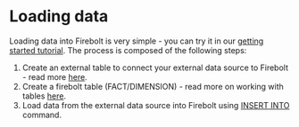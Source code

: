 # Loading data

Loading data into Firebolt is very simple - you can try it in our [getting started tutorial](../). The process is composed of the following steps:

1. Create an external table to connect your external data source to Firebolt - read more [here](loading-data-into-firebolt.md).
2. Create a firebolt table \(FACT/DIMENSION\) - read more on working with tables [here](../concepts/working-with-tables.md).
3. Load data from the external data source into Firebolt using [INSERT INTO](../sql-reference/commands/dml-commands.md#insert-into) command.
